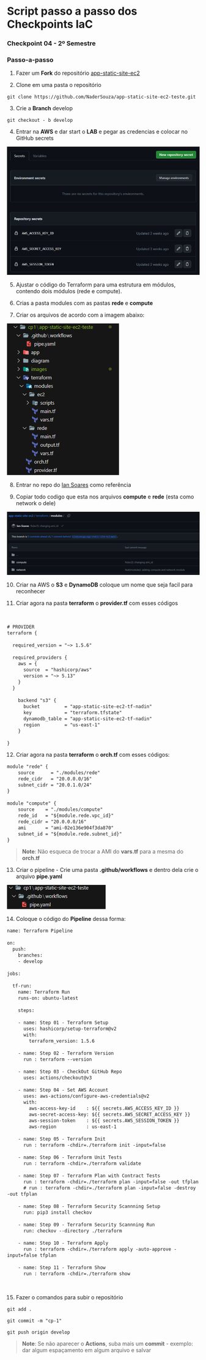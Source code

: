 # Script passo a passo dos Checkpoints IaC



### Checkpoint 04 - 2º Semestre

### Passo-a-passo

01. Fazer um **Fork** do repositório [app-static-site-ec2](https://github.com/kledsonbasso/app-static-site-ec2) 

02. Clone em uma pasta o repositório 

```
git clone https://github.com/NaderSouza/app-static-site-ec2-teste.git 
```

03. Crie a **Branch** develop

```
git checkout - b develop 
```

04. Entrar na **AWS** e dar start o **LAB** e pegar as credencias
e colocar no GitHub secrets 

![secrets](/images/secret.png)


5. Ajustar o código do Terraform para uma estrutura em módulos, contendo dois módulos (rede e compute).


6. Crias a pasta modules com as pastas **rede** e **compute**

7. Criar os arquivos de acordo com a imagem abaixo: 

![secrets](/images/modulos.png)


8. Entrar no repo do [Ian Soares](https://github.com/Ian-Soares/app-static-site-ec2/tree/develop/terraform/modules) como referência

9. Copiar todo codigo que esta nos arquivos **compute** e **rede** (esta como network o dele) 

![secrets](/images/ian.png)

10. Criar na AWS o **S3** e **DynamoDB**  coloque um nome que seja facil para reconhecer


11. Criar agora na pasta **terraform** o **provider.tf** com esses códigos

<br>

```
# PROVIDER
terraform {

  required_version = "~> 1.5.6"

  required_providers {
    aws = {
      source  = "hashicorp/aws"
      version = "~> 5.13"
    }
  }

    backend "s3" {
      bucket         = "app-static-site-ec2-tf-nadin"
      key            = "terraform.tfstate"
      dynamodb_table = "app-static-site-ec2-tf-nadin"
      region         = "us-east-1"
    }

}
```

12. Criar agora na pasta **terraform** o **orch.tf** com esses códigos:

```
module "rede" {
    source      = "./modules/rede"
    rede_cidr   = "20.0.0.0/16"
    subnet_cidr = "20.0.1.0/24"
}

module "compute" {
    source    = "./modules/compute"
    rede_id   = "${module.rede.vpc_id}"
    rede_cidr = "20.0.0.0/16"
    ami       = "ami-02e136e904f3da870"
    subnet_id = "${module.rede.subnet_id}"
}

```


> **Note**: Não esqueca de trocar a AMI do **vars.tf** para a mesma do **orch.tf**





13. Criar o pipeline - Crie uma pasta **.github/workflows** e dentro dela crie o arquivo **pipe.yaml**

![pipe](/images/pipe.png)

14. Coloque o código do **Pipeline** dessa forma:

```
name: Terraform Pipeline

on:
  push:
    branches:
    - develop

jobs:

  tf-run:
    name: Terraform Run
    runs-on: ubuntu-latest
 
    steps:

    - name: Step 01 - Terraform Setup
      uses: hashicorp/setup-terraform@v2
      with:
        terraform_version: 1.5.6

    - name: Step 02 - Terraform Version
      run : terraform --version

    - name: Step 03 - CheckOut GitHub Repo
      uses: actions/checkout@v3

    - name: Step 04 - Set AWS Account
      uses: aws-actions/configure-aws-credentials@v2
      with:
        aws-access-key-id    : ${{ secrets.AWS_ACCESS_KEY_ID }}
        aws-secret-access-key: ${{ secrets.AWS_SECRET_ACCESS_KEY }}
        aws-session-token    : ${{ secrets.AWS_SESSION_TOKEN }}
        aws-region           : us-east-1

    - name: Step 05 - Terraform Init
      run : terraform -chdir=./terraform init -input=false

    - name: Step 06 - Terraform Unit Tests
      run : terraform -chdir=./terraform validate

    - name: Step 07 - Terraform Plan with Contract Tests
      run : terraform -chdir=./terraform plan -input=false -out tfplan
      # run : terraform -chdir=./terraform plan -input=false -destroy -out tfplan

    - name: Step 08 - Terraform Security Scannning Setup
      run: pip3 install checkov

    - name: Step 09 - Terraform Security Scannning Run
      run: checkov --directory ./terraform

    - name: Step 10 - Terraform Apply
      run : terraform -chdir=./terraform apply -auto-approve -input=false tfplan

    - name: Step 11 - Terraform Show
      run : terraform -chdir=./terraform show
      
      
```
15. Fazer o comandos para subir o repositório

```
git add .
```
```
git commit -m "cp-1"
```
```
git push origin develop
```
> **Note**: Se não aparecer o **Actions**, suba mais um **commit** - exemplo: dar algum espaçamento em algum arquivo e salvar 